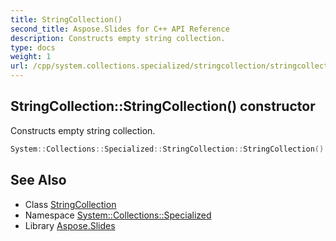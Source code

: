 ```yaml
---
title: StringCollection()
second_title: Aspose.Slides for C++ API Reference
description: Constructs empty string collection.
type: docs
weight: 1
url: /cpp/system.collections.specialized/stringcollection/stringcollection/
---
```

## StringCollection::StringCollection() constructor


Constructs empty string collection.

```cpp
System::Collections::Specialized::StringCollection::StringCollection()
```

## See Also

* Class [StringCollection](./)
* Namespace [System::Collections::Specialized](../)
* Library [Aspose.Slides](../../)